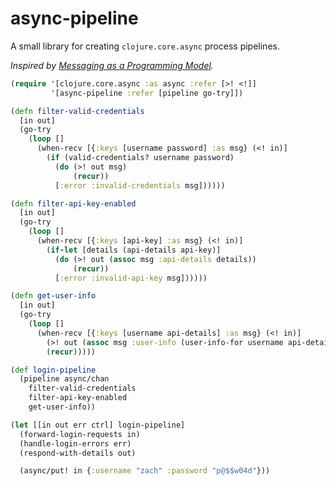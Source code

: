 # async-pipeline

A small library for creating `clojure.core.async` process pipelines.

_Inspired by [Messaging as a Programming Model](http://eventuallyconsistent.net/2013/08/12/messaging-as-a-programming-model-part-1/)._

```clj
(require '[clojure.core.async :as async :refer [>! <!]]
         '[async-pipeline :refer [pipeline go-try]])

(defn filter-valid-credentials
  [in out]
  (go-try
    (loop []
      (when-recv [{:keys [username password] :as msg} (<! in)]
        (if (valid-credentials? username password)
          (do (>! out msg)
              (recur))
          [:error :invalid-credentials msg])))))

(defn filter-api-key-enabled
  [in out]
  (go-try
    (loop []
      (when-recv [{:keys [api-key] :as msg} (<! in)]
        (if-let [details (api-details api-key)]
          (do (>! out (assoc msg :api-details details))
              (recur))
          [:error :invalid-api-key msg])))))

(defn get-user-info
  [in out]
  (go-try
    (loop []
      (when-recv [{:keys [username api-details] :as msg} (<! in)]
        (>! out (assoc msg :user-info (user-info-for username api-details)))
        (recur)))))

(def login-pipeline
  (pipeline async/chan
    filter-valid-credentials
    filter-api-key-enabled
    get-user-info))

(let [[in out err ctrl] login-pipeline]
  (forward-login-requests in)
  (handle-login-errors err)
  (respond-with-details out)

  (async/put! in {:username "zach" :password "p@$$w04d"}))
```
